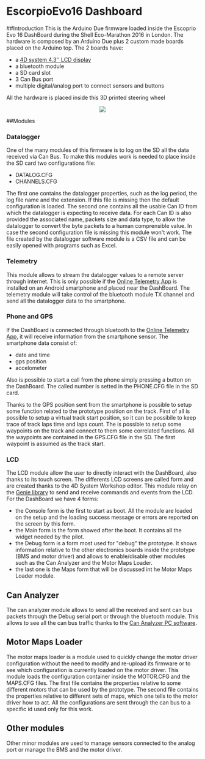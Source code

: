 # EscorpioEvo16 Dashboard
##Introduction
This is the Arduino Due firmware loaded inside the Escoprio Evo 16 DashBoard during the Shell Eco-Marathon 2016 in London.
The hardware is composed by an Arduino Due plus 2 custom made boards placed on the Arduino top. 
The 2 boards have:
 - a [4D system 4.3'' LCD display](http://www.4dsystems.com.au/product/uLCD_43/)
 - a bluetooth module
 - a SD card slot
 - 3 Can Bus port 
 - multiple digital/analog port to connect sensors and buttons
 
All the hardware is placed inside this 3D printed steering wheel
<p align="center">
  <img src="https://s3.postimg.org/7muap46ub/cruscotto.png" />
</p>

##Modules
### Datalogger
One of the many modules of this firmware is to log on the SD all the data received via Can Bus. 
To make this modules work is needed to place inside the SD card two configurations file:
- DATALOG.CFG
- CHANNELS.CFG

The first one contains the datalogger properties, such as the log period, the log file name and the extension.
If this file is missing then the default configuration is loaded.
The second one contains all the usable Can ID from which the datalogger is expecting to receive data.
For each Can ID is also provided the associated name, packets size and data type, to allow the datalogger to convert the byte packets to a human comprensible value.
In case the second configuration file is missing this module won't work.
The file created by the datalogger software module is a CSV file and can be easily opened with programs such as Excel.

### Telemetry
This module allows to stream the datalogger values to a remote server through internet. This is only possible if the [Online Telemetry App](https://github.com/DavideMalvezzi/EscorpioEvo16-OnlineTelemetry) is installed on an Android smartphone and placed near the DashBoard.
The telemetry module will take control of the bluetooth module TX channel and send all the datalogger data to the smartphone.

### Phone and GPS
If the DashBoard is connected through bluetooth to the [Online Telemetry App](https://github.com/DavideMalvezzi/EscorpioEvo16-OnlineTelemetry), it will receive information from the smartphone sensor.
The smartphone data consist of:
- date and time
- gps position
- accelometer 

Also is possible to start a call from the phone simply pressing a button on the DashBoard. The called number is setted in the PHONE.CFG file in the SD card. 

Thanks to the GPS position sent from the smartphone is possible to setup some function related to the prototype position on the track.
First of all is possible to setup a virtual track start position, so it can be possibile to keep trace of track laps time and laps count. The is possible to setup some waypoints on the track and connect to them some correlated functions.
All the waypoints are contained in the GPS.CFG file in the SD. The first waypoint is assumed as the track start.

### LCD
The LCD module allow the user to directly interact with the DashBoard, also thanks to its touch screen.
The differents LCD screens are called form and are created thanks to the 4D System Workshop editor.
This module relay on the [Genie library](https://github.com/4dsystems/ViSi-Genie-Arduino-Library) to send and receive commands and events from the LCD.
For the DashBoard we have 4 forms:
- the Console form is the first to start as boot. All the module are loaded on the setup and the loading success message or errors are reported on the screen by this form.
- the Main form is the form showed after the boot. It contains all the widget needed by the pilot.
- the Debug form is a form most used for "debug" the prototype. It shows information relative to the other electronics boards inside the prototype (BMS and motor driver) and allows to enable/disable other modules such as the Can Analyzer and the Motor Maps Loader.
- the last one is the Maps form that will be discussed int he Motor Maps Loader module.

## Can Analyzer
The can analyzer module allows to send all the received and sent can bus packets through the Debug serial port or through the bluetooth module. This allows to see all the can bus traffic thanks to the [Can Analyzer PC software](https://github.com/DavideMalvezzi/EscorpioEvo16-CanAnalyzer).

## Motor Maps Loader
The motor maps loader is a module used to quickly change the motor driver configuration without the need to modify and re-upload its firmware or to see which configuration is currently loaded on the motor driver. 
This module loads the configuration container inside the MOTOR.CFG and the MAPS.CFG files.
The first file contains the properties relative to some different motors that can be used by the prototype.
The second file contains the properties relative to different sets of maps, which one tells to the motor driver how to act.
All the configurations are sent through the can bus to a specific id used only for this work.

## Other modules
Other minor modules are used to manage sensors connected to the analog port or manage the BMS and the motor driver.
